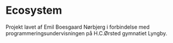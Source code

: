 # Ecosystem

Projekt lavet af Emil Boesgaard Nørbjerg i forbindelse med programmeringsundervisningen på H.C.Ørsted gymnatiet Lyngby.
